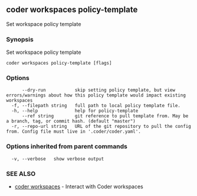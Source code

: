 ## coder workspaces policy-template

Set workspace policy template

### Synopsis

Set workspace policy template

```
coder workspaces policy-template [flags]
```

### Options

```
      --dry-run           skip setting policy template, but view errors/warnings about how this policy template would impact existing workspaces
  -f, --filepath string   full path to local policy template file.
  -h, --help              help for policy-template
      --ref string        git reference to pull template from. May be a branch, tag, or commit hash. (default "master")
  -r, --repo-url string   URL of the git repository to pull the config from. Config file must live in '.coder/coder.yaml'.
```

### Options inherited from parent commands

```
  -v, --verbose   show verbose output
```

### SEE ALSO

* [coder workspaces](coder_workspaces.md)	 - Interact with Coder workspaces


